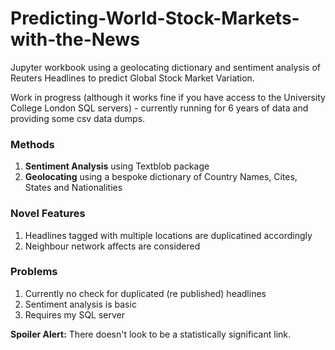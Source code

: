 # Predicting-World-Stock-Markets-with-the-News
Jupyter workbook using a geolocating dictionary and sentiment analysis of Reuters Headlines to predict Global Stock Market Variation.

Work in progress (although it works fine if you have access to the University College London SQL servers) - currently running for 6 years of data and providing some csv data dumps.

### Methods
1. **Sentiment Analysis** using Textblob package
2. **Geolocating** using a bespoke dictionary of Country Names, Cites, States and Nationalities
### Novel Features
1. Headlines tagged with multiple locations are duplicatined accordingly
2. Neighbour network affects are considered
### Problems
1. Currently no check for duplicated (re published) headlines
2. Sentiment analysis is basic
3. Requires my SQL server

**Spoiler Alert:** There doesn't look to be a statistically significant link.
